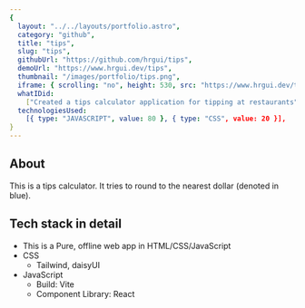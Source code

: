 ```yaml
---
{
  layout: "../../layouts/portfolio.astro",
  category: "github",
  title: "tips",
  slug: "tips",
  githubUrl: "https://github.com/hrgui/tips",
  demoUrl: "https://www.hrgui.dev/tips",
  thumbnail: "/images/portfolio/tips.png",
  iframe: { scrolling: "no", height: 530, src: "https://www.hrgui.dev/tips" },
  whatIDid:
    ["Created a tips calculator application for tipping at restaurants"],
  technologiesUsed:
    [{ type: "JAVASCRIPT", value: 80 }, { type: "CSS", value: 20 }],
}
---
```


## About

This is a tips calculator. It tries to round to the nearest dollar (denoted in blue).

## Tech stack in detail

- This is a Pure, offline web app in HTML/CSS/JavaScript
- CSS
  - Tailwind, daisyUI
- JavaScript
  - Build: Vite
  - Component Library: React

